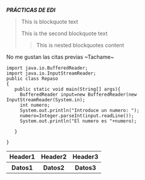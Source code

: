 _***PRÁCTICAS DE EDI***_
>This is blockquote text 
>
> This is the second blockquote text
>> This is nested blockquotes content
>
No me gustan las citas previas
~Tachame~
```
import java.io.BufferedReader;
import java.io.InputStreamReader;
public class Repaso
{
   public static void main(String[] args){
     BufferedReader input=new BufferedReader(new InputStreamReader(System.in);
     int numero;
     System.out.println("Introduce un numero: ");
     numero=Integer.parseInt(input.readLine());
     System.out.println("El numero es "+numero);
     
   }

}
```

<table>
  <thead>
      <tr>
          <th>Header1</th>
          <th>Header2</th>
          <th>Header3</th>
      </tr>
  </thead>
  <tbody>
      <tr>
          <th>Datos1</th>
          <th>Datos2</th>
          <th>Datos3</th>
      </tr>
  </tbody>
</table>
